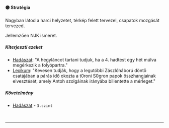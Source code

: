 #### 🟣 Stratégia

Nagyban látod a harci helyzetet, térkép felett tervezel, csapatok mozgását tervezed.

Jellemzően NJK ismeret.

##### Kiterjeszti ezeket

- [Hadászat](../kepzettsegek.primer.altalanos/hadaszat.md): "A hegyláncot tartani tudjuk, ha a 4. hadtest egy hét múlva megérkezik a folyópartra."
- [Lexikum](../kepzettsegek.szekunder/lexikum.md): "Kevesen tudják, hogy a legutóbbi Zászlóháború döntő csatájában a párás idő okozta a t0roni S0gron papok összhangjainak elvesztését, amely Antoh szolgáinak irányába billentette a mérleget."

##### Követelmény

- [Hadászat](../kepzettsegek.primer.altalanos/hadaszat.md) - `3.szint`

<br />

---
